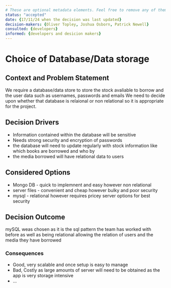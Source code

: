 ```yaml
---
# These are optional metadata elements. Feel free to remove any of them.
status: "accepted"
date: {17/11/24 when the decision was last updated}
decision-makers: {Oliver Topley, Joshua Osborn, Patrick Newell}
consulted: {developers}
informed: {developers and desicion makers}
---
```


# Choice of Database/Data storage

## Context and Problem Statement

We require a database/data store to store the stock avaliable to borrow and the user data such as usernames, passwords and emails
We need to decide upon whether that database is relaional or non relational so it is appropriate for the project.

<!-- This is an optional element. Feel free to remove. -->
## Decision Drivers

* Information contained within the database will be sensitive
* Needs strong security and encryption of passwords 
* the database will need to update regularly with stock information like which books are borrowed and who by
* the media borrowed will have relational data to users


## Considered Options

* Mongo DB - quick to implemnent and easy however non relational 
* server files - convenient and cheap however bulky and poor security
* mysql - relational however requires pricey server options for best security

## Decision Outcome

mySQL weas chosen as it is the sql pattern the team has worked with before as well as being relational allowing the relation of users 
and the media they have borrowed

<!-- This is an optional element. Feel free to remove. -->
### Consequences

* Good, very scalable and once setup is easy to manage
* Bad, Costly as large amounts of server will need to be obtained as the app is very storage intensive
* … <!-- numbers of consequences can vary -->
